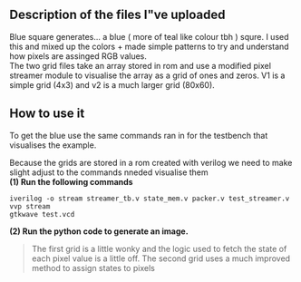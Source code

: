 ## Description of the files I"ve uploaded
Blue square generates... a blue ( more of teal like colour tbh ) squre.  I used this and mixed up the colors + made simple patterns to try and understand how pixels are assinged RGB values.  
The two grid files take an array stored in rom and use a modified pixel streamer module to visualise the array as a grid of ones and zeros. V1 is a simple grid (4x3) and v2 is a much larger grid (80x60).
## How to use it
To get the blue use the same commands ran in for the testbench that visualises the example.

Because the grids are stored in a rom created with verilog we need to make slight adjust to the commands nneded visualise them  
**(1) Run the following commands**  

```
iverilog -o stream streamer_tb.v state_mem.v packer.v test_streamer.v    
vvp stream
gtkwave test.vcd                                                  
```    

**(2) Run the python code to generate an image.**

>The first grid is a little wonky and the logic used to fetch the state of each pixel value is a little off. The second grid uses a much improved method to assign states to pixels
